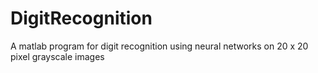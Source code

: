 # DigitRecognition
A matlab program for digit recognition using neural networks on 20 x 20 pixel grayscale images
